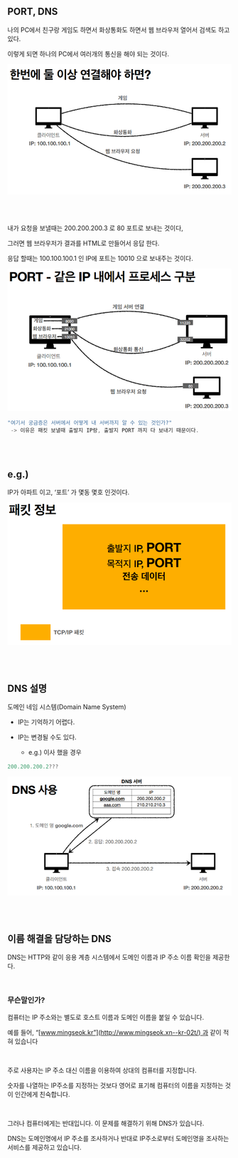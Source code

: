 ## PORT, DNS

나의 PC에서 친구랑 게임도 하면서 화상통화도 하면서 웹 브라우저 열어서 검색도 하고 있다. 

이렇게 되면 하나의 PC에서 여러개의 통신을 해야 되는 것이다.

![이미지](/programming/img/입문556.PNG)

<br/><br/>

내가 요청을 보낼때는 200.200.200.3 로 80 포트로 보내는 것이다,

그러면 웹 브라우저가 결과를 HTML로 만들어서 응답 한다.

응답 할때는 100.100.100.1 인 IP에 포트는 10010 으로 보내주는 것이다.

![이미지](/programming/img/입문557.PNG)

```java
"여기서 궁금증은 서버에서 어떻게 내 서버까지 알 수 있는 것인가?"
 -> 이유은 패킷 보낼때 출발지 IP랑, 출발지 PORT 까지 다 보내기 때문이다.
```

<br/><br/>

## e.g.)

IP가 아파트 이고, ‘포트’ 가 몇동 몇호 인것이다.

![이미지](/programming/img/입문558.PNG)

<br/><br/>

## DNS 설명

도메인 네임 시스템(Domain Name System)

- IP는 기억하기 어렵다.

- IP는 변경될 수도 있다.

    - e.g.) 이사 했을 경우

```java
200.200.200.2???
```

![이미지](/programming/img/입문559.PNG)

<br/><br/>

## 이름 해결을 담당하는 DNS

DNS는 HTTP와 같이 응용 계층 시스템에서 도메인 이름과 IP 주소 이름 확인을 제공한다.

<br/>

### 무슨말인가?

컴퓨터는 IP 주소와는 별도로 호스트 이름과 도메인 이름을 붙일 수 있습니다.

예를 들어, “[www.mingseok.kr”](http://www.mingseok.xn--kr-02t/) 과 같이 적혀 있습니다

<br/>

주로 사용자는 IP 주소 대신 이름을 이용하여 상대의 컴퓨터를 지정합니다.

숫자를 나열하는 IP주소를 지정하는 것보다 영어로 표기해 컴퓨터의 이름을 지정하는 것이 인간에게 친숙합니다.

<br/>

그러나 컴퓨터에게는 반대입니다. 이 문제를 해결하기 위해 DNS가 있습니다.

DNS는 도메인명에서 IP 주소를 조사하거나 반대로 IP주소로부터 도메인명을 조사하는 서비스를 제공하고 있습니다.